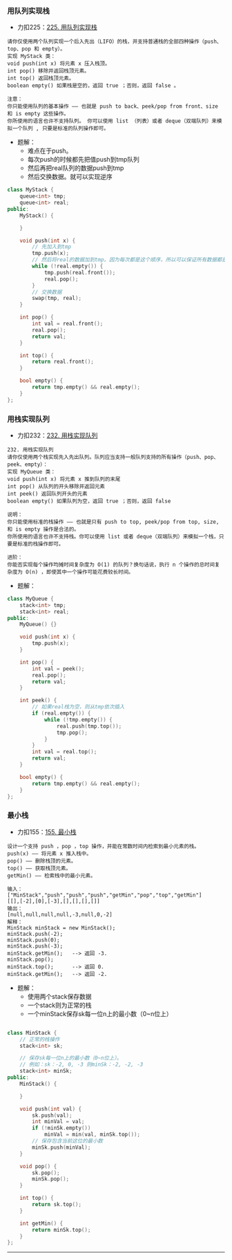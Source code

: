 ### 用队列实现栈

+ 力扣225：[225. 用队列实现栈](https://leetcode-cn.com/problems/implement-stack-using-queues/)

```
请你仅使用两个队列实现一个后入先出（LIFO）的栈，并支持普通栈的全部四种操作（push、top、pop 和 empty）。
实现 MyStack 类：
void push(int x) 将元素 x 压入栈顶。
int pop() 移除并返回栈顶元素。
int top() 返回栈顶元素。
boolean empty() 如果栈是空的，返回 true ；否则，返回 false 。
 
注意：
你只能使用队列的基本操作 —— 也就是 push to back、peek/pop from front、size 和 is empty 这些操作。
你所使用的语言也许不支持队列。 你可以使用 list （列表）或者 deque（双端队列）来模拟一个队列 , 只要是标准的队列操作即可。
```

+ 题解：
  + 难点在于push。
  + 每次push的时候都先把值push到tmp队列
  + 然后再把real队列的数据push到tmp
  + 然后交换数据。就可以实现逆序

```cpp
class MyStack {
    queue<int> tmp;
    queue<int> real;
public:
    MyStack() {

    }

    void push(int x) {
  		// 先加入到tmp  
        tmp.push(x);
        // 然后将real的数据加到tmp。因为每次都是这个顺序，所以可以保证所有数据都是逆序
        while (!real.empty()) {
            tmp.push(real.front());
            real.pop();
        }
        // 交换数据
        swap(tmp, real);
    }

    int pop() {
        int val = real.front();
        real.pop();
        return val;
    }

    int top() {
        return real.front();
    }

    bool empty() {
        return tmp.empty() && real.empty();
    }
};
```

### 用栈实现队列

+ 力扣232：[232. 用栈实现队列](https://leetcode-cn.com/problems/implement-queue-using-stacks/)

```
232. 用栈实现队列
请你仅使用两个栈实现先入先出队列。队列应当支持一般队列支持的所有操作（push、pop、peek、empty）：
实现 MyQueue 类：
void push(int x) 将元素 x 推到队列的末尾
int pop() 从队列的开头移除并返回元素
int peek() 返回队列开头的元素
boolean empty() 如果队列为空，返回 true ；否则，返回 false

说明：
你只能使用标准的栈操作 —— 也就是只有 push to top, peek/pop from top, size, 和 is empty 操作是合法的。
你所使用的语言也许不支持栈。你可以使用 list 或者 deque（双端队列）来模拟一个栈，只要是标准的栈操作即可。
 
进阶：
你能否实现每个操作均摊时间复杂度为 O(1) 的队列？换句话说，执行 n 个操作的总时间复杂度为 O(n) ，即使其中一个操作可能花费较长时间。
```

+ 题解：

```cpp
class MyQueue {
    stack<int> tmp;
    stack<int> real;
public:
    MyQueue() {}

    void push(int x) {
        tmp.push(x);
    }

    int pop() {
        int val = peek();
        real.pop();
        return val;
    }

    int peek() {
        // 如果real栈为空，则从tmp依次插入
        if (real.empty()) {
            while (!tmp.empty()) {
                real.push(tmp.top());
                tmp.pop();
            }
        }
        int val = real.top();
        return val;
    }

    bool empty() {
        return tmp.empty() && real.empty();
    }
};
```

### 最小栈

+ 力扣155：[155. 最小栈](https://leetcode-cn.com/problems/min-stack/)

```
设计一个支持 push ，pop ，top 操作，并能在常数时间内检索到最小元素的栈。
push(x) —— 将元素 x 推入栈中。
pop() —— 删除栈顶的元素。
top() —— 获取栈顶元素。
getMin() —— 检索栈中的最小元素。

输入：
["MinStack","push","push","push","getMin","pop","top","getMin"]
[[],[-2],[0],[-3],[],[],[],[]]
输出：
[null,null,null,null,-3,null,0,-2]
解释：
MinStack minStack = new MinStack();
minStack.push(-2);
minStack.push(0);
minStack.push(-3);
minStack.getMin();   --> 返回 -3.
minStack.pop();
minStack.top();      --> 返回 0.
minStack.getMin();   --> 返回 -2.
```

+ 题解：
  + 使用两个stack保存数据
  + 一个stack则为正常的栈
  + 一个minStack保存sk每一位n上的最小数（0~n位上）

```cpp

class MinStack {
    // 正常的栈操作
    stack<int> sk;

    // 保存sk每一位n上的最小数（0~n位上）。
    // 例如：sk：-2, 0, -3 则minSk：-2, -2, -3
    stack<int> minSk;
public:
    MinStack() {

    }

    void push(int val) {
        sk.push(val);
        int minVal = val;
        if (!minSk.empty())
            minVal = min(val, minSk.top());
        // 保存包含当前这位的最小数
        minSk.push(minVal);
    }

    void pop() {
        sk.pop();
        minSk.pop();
    }

    int top() {
        return sk.top();
    }

    int getMin() {
        return minSk.top();
    }
};
```

------

